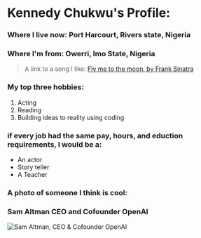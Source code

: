 # Kennedy Chukwu's Profile:

### Where I live now: Port Harcourt, Rivers state, Nigeria
### Where I'm from: Owerri, Imo State, Nigeria

> A link to a song I like: [Fly me to the moon, by Frank Sinatra](https://open.spotify.com/track/1PVTvvxpSkyJWemW1CwVVk?si=92a99ea53bfa4369)

### My top three hobbies: 
1. Acting
2. Reading
3. Building ideas to reality using coding

### if every job had the same pay, hours, and eduction requirements, I would be a:

- An actor
- Story teller
- A Teacher

### A photo of someone I think is cool:

### Sam Altman CEO and Cofounder OpenAI
![Sam Altman, CEO & Cofounder OpenAI](https://i.insider.com/63d93b280a08ae0018a62b4f?width=700)